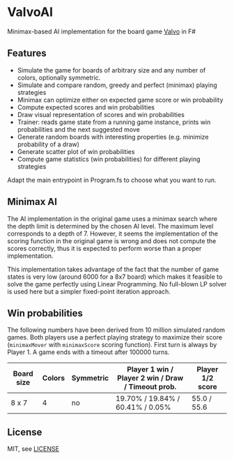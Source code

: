 # ValvoAI
Minimax-based AI implementation for the board game [Valvo](https://familygames.com/extras) in F#

## Features
* Simulate the game for boards of arbitrary size and any number of colors, optionally symmetric.
* Simulate and compare random, greedy and perfect (minimax) playing strategies
* Minimax can optimize either on expected game score or win probability
* Compute expected scores and win probabilities
* Draw visual representation of scores and win probabilities
* Trainer: reads game state from a running game instance, prints win probabilities and the next suggested move
* Generate random boards with interesting properties (e.g. minimize probability of a draw)
* Generate scatter plot of win probabilities
* Compute game statistics (win probabilities) for different playing strategies

Adapt the main entrypoint in Program.fs to choose what you want to run.

## Minimax AI
The AI implementation in the original game uses a minimax search where the depth limit is determined by the chosen AI level. The maximum level corresponds to a depth of 7. However, it seems the implementation of the scoring function in the original game is wrong and does not compute the scores correctly, thus it is expected to perform worse than a proper implementation.

This implementation takes advantage of the fact that the number of game states is very low (around 6000 for a 8x7 board) which makes it feasible to solve the game perfectly using Linear Programming. No full-blown LP solver is used here but a simpler fixed-point iteration approach.

## Win probabilities

The following numbers have been derived from 10 million simulated random games. Both players use a perfect playing strategy to maximize their score (`minimaxMover` with `minimaxScore` scoring function). First turn is always by Player 1. A game ends with a timeout after 100000 turns.

Board size | Colors | Symmetric | Player 1 win / Player 2 win / Draw / Timeout prob. | Player 1/2 score
-----------|--------|-----------| ---------------------------------------------------|-----------------
8 x 7      | 4      | no        | 19.70% / 19.84% / 60.41% / 0.05%                   | 55.0 / 55.6

## License
MIT, see [LICENSE](LICENSE)
